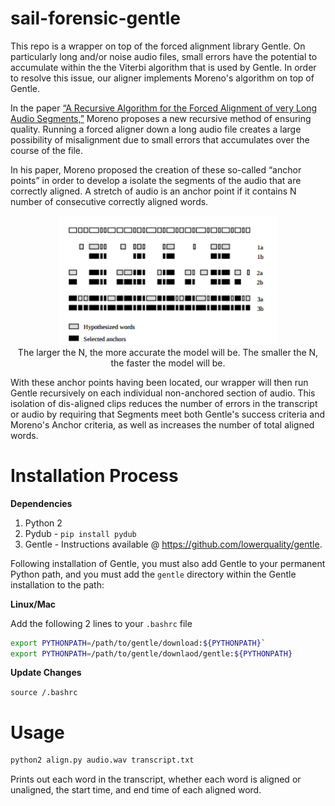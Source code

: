 # sail-forensic-gentle

This repo is a wrapper on top of the forced alignment library Gentle. On particularly long and/or noise audio files, 
small errors have the potential to accumulate within the the Viterbi algorithm that is used by Gentle. In order to
resolve this issue, our aligner implements Moreno's algorithm on top of Gentle.

In the paper [“A Recursive Algorithm for the Forced Alignment of very Long Audio Segments,”](http://citeseerx.ist.psu.edu/viewdoc/download?doi=10.1.1.649.6346&rep=rep1&type=pdf) Moreno proposes a new 
recursive method of ensuring quality. Running a forced aligner down a long audio file creates a large possibility 
of misalignment due to small errors that accumulates over the course of the file.

In his paper, Moreno proposed the creation of these so-called “anchor points” in order to develop a isolate the 
segments of the audio that are correctly aligned. A stretch of audio is an anchor point if it contains N number of 
consecutive correctly aligned words.


<p align="center">
  <img src="pictures/AnchorPoints.png" width="350"/>
  <br>
  The larger the N, the more accurate the model will be. The smaller the N, the faster the model will be.
</p>



With these anchor points having been located, our wrapper will then run Gentle recursively on each individual non-anchored 
section of audio. This isolation of dis-aligned clips reduces the number of errors in the transcript or audio 
by requiring that Segments meet both Gentle's success criteria and Moreno's Anchor criteria, as well as increases
the number of total aligned words. 

# Installation Process

**Dependencies**

1. Python 2
2. Pydub - `pip install pydub`
3. Gentle - Instructions available @ https://github.com/lowerquality/gentle. 

Following installation of Gentle, you must also add Gentle to your permanent Python path, and you must add the `gentle` directory within the Gentle installation to the path:

**Linux/Mac**

Add the following 2 lines to your `.bashrc` file

```bash
export PYTHONPATH=/path/to/gentle/download:${PYTHONPATH}`
export PYTHONPATH=/path/to/gentle/downlaod/gentle:${PYTHONPATH}
```

**Update Changes**

  `source /.bashrc`

# Usage

```bash
python2 align.py audio.wav transcript.txt
```

Prints out each word in the transcript, whether each word is aligned or unaligned, the start time, and end time of each aligned word.

